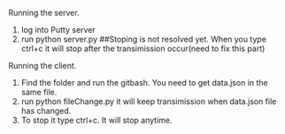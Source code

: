 Running the server.
1. log into Putty server
2. run python server.py
##Stoping is not resolved yet. When you type ctrl+c it will stop after the transimission occur(need to fix this part)

Running the client.
1. Find the folder and run the gitbash. You need to get data.json in the same file.
2. run python fileChange.py it will keep transimission when data.json file has changed.
3. To stop it type ctrl+c. It will stop anytime.
